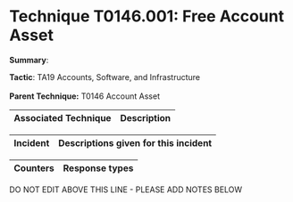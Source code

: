 # Technique T0146.001: Free Account Asset

**Summary**: 

**Tactic**: TA19 Accounts, Software, and Infrastructure <br><br>**Parent Technique:** T0146 Account Asset


| Associated Technique | Description |
| --------- | ------------------------- |



| Incident | Descriptions given for this incident |
| -------- | -------------------- |



| Counters | Response types |
| -------- | -------------- |


DO NOT EDIT ABOVE THIS LINE - PLEASE ADD NOTES BELOW